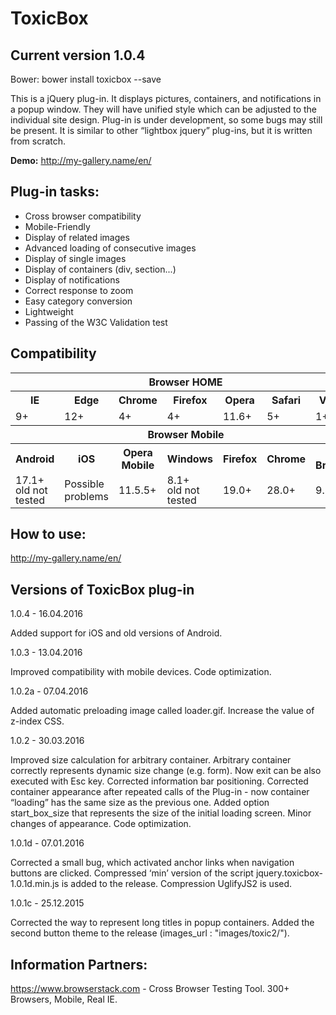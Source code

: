# ToxicBox

<h2>Current version 1.0.4</h2>

Bower: bower install toxicbox --save

This is a jQuery plug-in. It displays pictures, containers, and notifications in a popup window. They will have unified style which can be adjusted to the individual site design. Plug-in is under development, so some bugs may still be present.
It is similar to other “lightbox jquery” plug-ins, but it is written from scratch.

<strong>Demo:</strong> http://my-gallery.name/en/

<h2>Plug-in tasks:</h2>

<ul>
<li><span>Cross browser compatibility</span></li>
<li><span>Mobile-Friendly</span></li>
<li><span>Display of related images</span></li>
<li><span>Advanced loading of consecutive images</span></li>
<li><span>Display of single images</span></li>
<li><span>Display of containers (div, section...)</span></li>
<li><span>Display of notifications</span></li>
<li><span>Correct response to zoom</span></li>
<li><span>Easy category conversion</span></li>
<li><span>Lightweight</span></li>
<li><span>Passing of the W3C Validation test</span></li>
</ul>

<h2>Compatibility</h2>
<table id="cross" style="width:100%;">
<tr>
<th colspan="7">Browser HOME</th>
</tr>
<tr>
<th>IE</th><th>Edge</th><th>Chrome</th><th>Firefox</th><th>Opera</th><th>Safari</th><th>Vivaldi</th>
</tr>
<tr>
<td>9+</td><td>12+</td><td>4+</td><td>4+</td><td>11.6+</td><td>5+</td><td>1+</td>
</tr>
<tr>
<th colspan="7">Browser Mobile</th>
</tr>
<tr>
<th>Android</th><th>iOS</th><th>Opera Mobile</th><th>Windows</th><th>Firefox</th><th>Chrome</th><th>UC Browser</th>
</tr>
<tr>
<td style="line-height:1em;">17.1+<br />old not tested</td><td>Possible problems</td><td>11.5.5+</td><td style="line-height:1em;">8.1+<br />old not tested</td><td>19.0+</td><td style="line-height:1em;">28.0+</td><td>9.3.0+</td>
</tr>
</table>

<h2>How to use:</h2>

http://my-gallery.name/en/

<h2>Versions of ToxicBox plug-in</h2>

1.0.4 - 16.04.2016

Added support for iOS and old versions of Android.

1.0.3 - 13.04.2016

Improved compatibility with mobile devices.
Code optimization.

1.0.2a - 07.04.2016

Added automatic preloading image called loader.gif.
Increase the value of z-index CSS.

1.0.2 - 30.03.2016

Improved size calculation for arbitrary container.
Arbitrary container correctly represents dynamic size change (e.g. form).
Now exit can be also executed with Esc key.
Corrected information bar positioning.
Corrected container appearance after repeated calls of the Plug-in - now container “loading” has the same size as the previous one.
Added option start_box_size that represents the size of the initial loading screen.
Minor changes of appearance.
Code optimization.

1.0.1d - 07.01.2016

Corrected a small bug, which activated anchor links when navigation buttons are clicked.
Compressed ‘min’ version of the script jquery.toxicbox-1.0.1d.min.js is added to the release. Compression UglifyJS2 is used.

1.0.1c - 25.12.2015

Corrected the way to represent long titles in popup containers.
Added the second button theme to the release (images_url : "images/toxic2/").

<h2>Information Partners:</h2>

https://www.browserstack.com - Cross Browser Testing Tool. 300+ Browsers, Mobile, Real IE.
